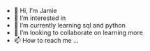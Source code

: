 - 👋 Hi, I’m Jamie
- 👀 I’m interested in 
- 🌱 I’m currently learning sql and python
- 💞️ I’m looking to collaborate on learning more
- 📫 How to reach me ...

<!---
jlturner35r/jlturner35r is a ✨ special ✨ repository because its `README.md` (this file) appears on your GitHub profile.
You can click the Preview link to take a look at your changes.
--->
